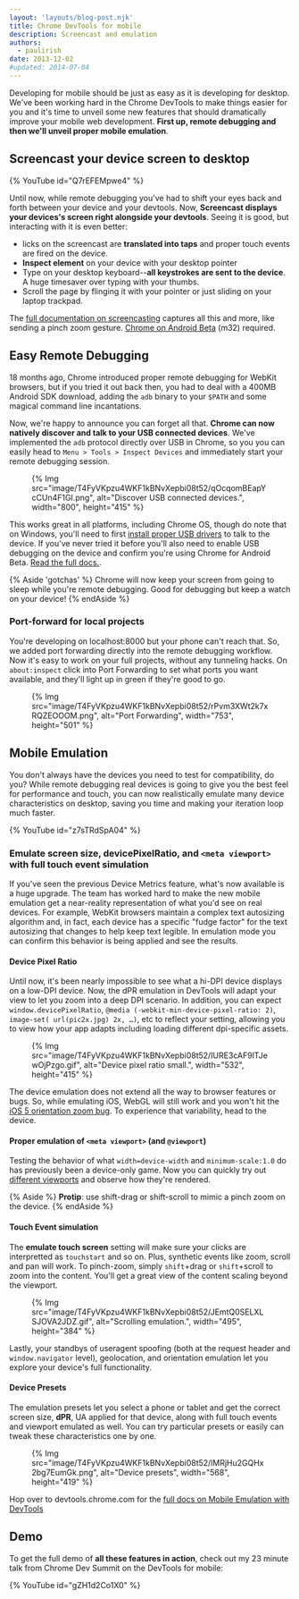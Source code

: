 ```yaml
---
layout: 'layouts/blog-post.njk'
title: Chrome DevTools for mobile
description: Screencast and emulation
authors:
  - paulirish
date: 2013-12-02
#updated: 2014-07-04
---
```


Developing for mobile should be just as easy as it is developing for desktop. We've been working hard in the Chrome DevTools to make things easier for you and it's time to unveil some new features that should dramatically improve your mobile web development.  **First up, remote debugging and then we'll unveil proper mobile emulation**.

## Screencast your device screen to desktop

{% YouTube id="Q7rEFEMpwe4" %}

Until now, while remote debugging you've had to shift your eyes back and forth between your device and your devtools. Now, **Screencast displays your devices's screen right alongside your devtools**. Seeing it is good, but interacting with it is even better:

- licks on the screencast are **translated into taps** and proper touch events are fired on the device.
- **Inspect element** on your device with your desktop pointer
- Type on your desktop keyboard--**all keystrokes are sent to the device**. A huge timesaver over typing with your thumbs.
- Scroll the page by flinging it with your pointer or just sliding on your laptop trackpad.


The [full documentation on screencasting](/docs/devtools/remote-debugging/) captures all this and more, like sending a pinch zoom gesture. [Chrome on Android Beta](https://play.google.com/store/apps/details?id=com.chrome.beta) (m32) required.

## Easy Remote Debugging

18 months ago, Chrome introduced proper remote debugging for WebKit browsers, but if you tried it out back then, you had to deal with a 400MB Android SDK download, adding the `adb` binary to your `$PATH` and some magical command line incantations.

Now, we're happy to announce you can forget all that. **Chrome can now natively discover and talk to your USB connected devices**. We've implemented the `adb` protocol directly over USB in Chrome, so you you can easily head to `Menu > Tools > Inspect Devices` and immediately start your remote debugging session.

<figure>
{% Img src="image/T4FyVKpzu4WKF1kBNvXepbi08t52/qOcqomBEapYcCUn4F1GI.png", alt="Discover USB connected devices.", width="800", height="415" %}
</figure>

This works great in all platforms, including Chrome OS, though do note that on Windows, you'll need to first [install proper USB drivers](http://developer.android.com/tools/extras/oem-usb.html) to talk to the device. If you've never tried it before you'll also need to enable USB debugging on the device and confirm you're using Chrome for Android Beta. [Read the full docs.](/docs/devtools/remote-debugging/).

{% Aside 'gotchas' %}
Chrome will now keep your screen from going to sleep while you're remote debugging. Good for debugging but keep a watch on your device!
{% endAside %}

### Port-forward for local projects

You're developing on localhost:8000 but your phone can't reach that. So, we added port forwarding directly into the remote debugging workflow. Now it's easy to work on your full projects, without any tunneling hacks. On `about:inspect` click into Port Forwarding to set what ports you want available, and they'll light up in green if they're good to go.

<figure>
{% Img src="image/T4FyVKpzu4WKF1kBNvXepbi08t52/rPvm3XWt2k7xRQZEOOOM.png", alt="Port Forwarding", width="753", height="501" %}
</figure>

## Mobile Emulation

You don't always have the devices you need to test for compatibility, do you? While remote debugging real devices is going to give you the best feel for performance and touch, you can now realistically emulate many device characteristics on desktop, saving you time and making your iteration loop much faster.

{% YouTube id="z7sTRdSpA04" %}

### Emulate screen size, devicePixelRatio, and `<meta viewport>` with full touch event simulation

If you've seen the previous Device Metrics feature, what's now available is a huge upgrade.  The team has worked hard to make the new mobile emulation get a near-reality representation of what you'd see on real devices. For example, WebKit browsers maintain a complex text autosizing algorithm and, in fact, each device has a specific "fudge factor" for the text autosizing that changes to help keep text legible. In emulation mode you can confirm this behavior is being applied and see the results.

#### Device Pixel Ratio

Until now, it's been nearly impossible to see what a hi-DPI device displays on a low-DPI device. Now, the dPR emulation in DevTools will adapt your view to let you zoom into a deep DPI scenario. In addition, you can expect `window.devicePixelRatio`, `@media (-webkit-min-device-pixel-ratio: 2)`, `image-set( url(pic2x.jpg) 2x, …)`, etc to reflect your setting, allowing you to view how your app adapts including loading different dpi-specific assets.

<figure>
{% Img src="image/T4FyVKpzu4WKF1kBNvXepbi08t52/IURE3cAF9lTJewOjPzgo.gif", alt="Device pixel ratio small.", width="532", height="415" %}
</figure>

The device emulation does not extend all the way to browser features or bugs. So, while emulating iOS, WebGL will still work and you won't hit the [iOS 5 orientation zoom bug](https://github.com/scottjehl/Device-Bugs/issues/2). To experience that variability, head to the device.

#### Proper emulation of `<meta viewport>` (and `@viewport`)

Testing the behavior of what `width=device-width` and `minimum-scale:1.0` do has previously been a device-only game. Now you can quickly try out [different viewports](http://andreasbovens.github.io/understanding-viewport/) and observe how they're rendered.



{% Aside %}
**Protip**: use shift-drag or shift-scroll to mimic a pinch zoom on the device.
{% endAside %}

#### Touch Event simulation
The __emulate touch screen__ setting will make sure your clicks are interpretted as `touchstart` and so on. Plus, synthetic events like zoom, scroll and pan will work. To pinch-zoom, simply `shift`+drag or `shift`+scroll to zoom into the content. You'll get a great view of the content scaling beyond the viewport.

<figure>
{% Img src="image/T4FyVKpzu4WKF1kBNvXepbi08t52/JEmtQ0SELXLSJOVA2JDZ.gif", alt="Scrolling emulation.", width="495", height="384" %}
</figure>

Lastly, your standbys of useragent spoofing (both at the request header and `window.navigator` level), geolocation, and orientation emulation let you explore your device's full functionality.

#### Device Presets
The emulation presets let you select a phone or tablet and get the correct screen size, __dPR__, UA applied for that device, along with full touch events and viewport emulated as well. You can try particular presets or easily can tweak these characteristics one by one.

<figure>
{% Img src="image/T4FyVKpzu4WKF1kBNvXepbi08t52/lMRjHu2GQHx2bg7EumGk.png", alt="Device presets", width="568", height="419" %}
</figure>

Hop over to devtools.chrome.com for the [full docs on Mobile Emulation with DevTools](/docs/devtools/device-mode)

## Demo
To get the full demo of **all these features in action**, check out my 23 minute talk from Chrome Dev Summit on the DevTools for mobile:

{% YouTube id="gZH1d2Co1X0" %}
